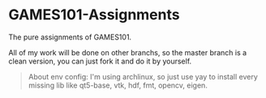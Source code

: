 # GAMES101-Assignments

The pure assignments of GAMES101.

All of my work will be done on other branchs, so the master branch is a clean version, you can just fork it and do it by yourself.

> About env config: I'm using archlinux, so just use yay to install every missing lib like qt5-base, vtk, hdf, fmt, opencv, eigen.
